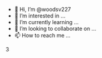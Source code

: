 - 👋 Hi, I’m @woodsv227
- 👀 I’m interested in ...
- 🌱 I’m currently learning ...
- 💞️ I’m looking to collaborate on ...
- 📫 How to reach me ...

<!---
woodsv227/woodsv227 is a ✨ special ✨ repository because its `README.md` (this file) appears on your GitHub profile.
You can click the Preview link to take a look at your changes.
--->3

